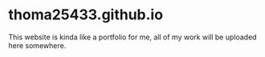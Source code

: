 # thoma25433.github.io
This website is kinda like a portfolio for me, all of my work will be uploaded here somewhere.
